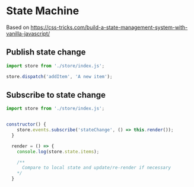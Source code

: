 # State Machine

Based on https://css-tricks.com/build-a-state-management-system-with-vanilla-javascript/


## Publish state change
```javascript
import store from './store/index.js';

store.dispatch('addItem', 'A new item');
```



## Subscribe to state change
```javascript
import store from './store/index.js';


constructor() {
    store.events.subscribe('stateChange', () => this.render());
  }

  render = () => {
    console.log(store.state.items);

    /**
      Compare to local state and update/re-render if necessary
    */
  }
```
